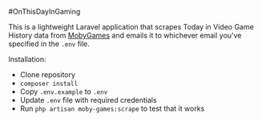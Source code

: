 #OnThisDayInGaming

This is a lightweight Laravel application that scrapes Today in Video Game History data from [MobyGames](https://www.mobygames.com/stats/this-day) and emails it to whichever email you've specified in the `.env` file.

Installation:
* Clone repository
* `composer install`
* Copy `.env.example` to `.env`
* Update `.env` file with required credentials
* Run `php artisan moby-games:scrape` to test that it works

